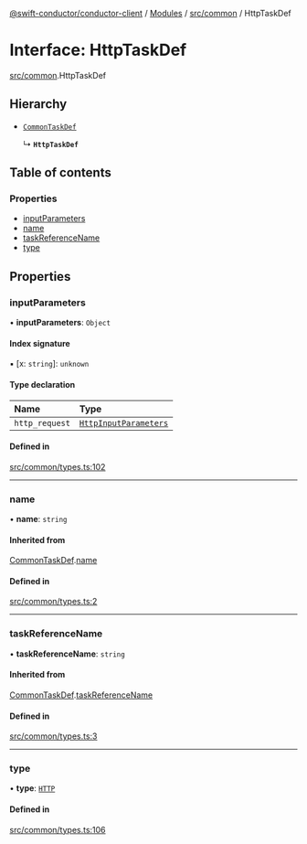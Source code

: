 [@swift-conductor/conductor-client](../README.md) / [Modules](../modules.md) / [src/common](../modules/src_common.md) / HttpTaskDef

# Interface: HttpTaskDef

[src/common](../modules/src_common.md).HttpTaskDef

## Hierarchy

- [`CommonTaskDef`](src_common.CommonTaskDef.md)

  ↳ **`HttpTaskDef`**

## Table of contents

### Properties

- [inputParameters](src_common.HttpTaskDef.md#inputparameters)
- [name](src_common.HttpTaskDef.md#name)
- [taskReferenceName](src_common.HttpTaskDef.md#taskreferencename)
- [type](src_common.HttpTaskDef.md#type)

## Properties

### inputParameters

• **inputParameters**: `Object`

#### Index signature

▪ [x: `string`]: `unknown`

#### Type declaration

| Name | Type |
| :------ | :------ |
| `http_request` | [`HttpInputParameters`](src_common.HttpInputParameters.md) |

#### Defined in

[src/common/types.ts:102](https://github.com/swift-conductor/conductor-client-typescript/blob/9866b7c/src/common/types.ts#L102)

___

### name

• **name**: `string`

#### Inherited from

[CommonTaskDef](src_common.CommonTaskDef.md).[name](src_common.CommonTaskDef.md#name)

#### Defined in

[src/common/types.ts:2](https://github.com/swift-conductor/conductor-client-typescript/blob/9866b7c/src/common/types.ts#L2)

___

### taskReferenceName

• **taskReferenceName**: `string`

#### Inherited from

[CommonTaskDef](src_common.CommonTaskDef.md).[taskReferenceName](src_common.CommonTaskDef.md#taskreferencename)

#### Defined in

[src/common/types.ts:3](https://github.com/swift-conductor/conductor-client-typescript/blob/9866b7c/src/common/types.ts#L3)

___

### type

• **type**: [`HTTP`](../enums/src_common.TaskType.md#http)

#### Defined in

[src/common/types.ts:106](https://github.com/swift-conductor/conductor-client-typescript/blob/9866b7c/src/common/types.ts#L106)
